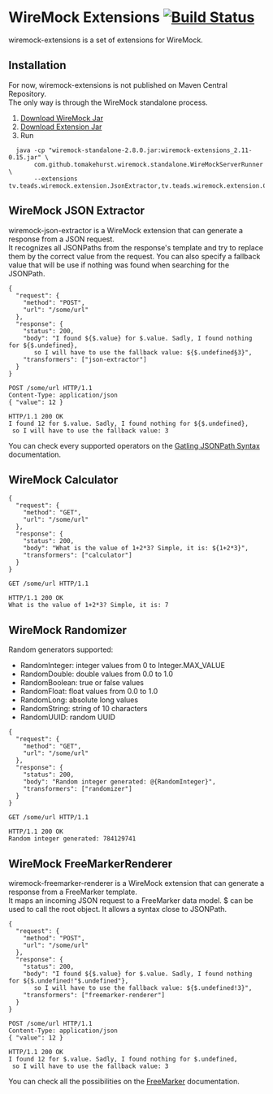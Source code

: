 # WireMock Extensions [![Build Status](https://travis-ci.org/teads/wiremock-extensions.svg?branch=master)](https://travis-ci.org/teads/wiremock-extensions)

wiremock-extensions is a set of extensions for WireMock.

## Installation

For now, wiremock-extensions is not published on Maven Central Repository.  
The only way is through the WireMock standalone process.

1. [Download WireMock Jar](https://repo1.maven.org/maven2/com/github/tomakehurst/wiremock-standalone/2.8.0/wiremock-standalone-2.8.0.jar)
2. [Download Extension Jar](https://github.com/teads/wiremock-extensions/releases/download/v0.15/wiremock-extensions_2.11-0.15.jar)
3. Run  
```
  java -cp "wiremock-standalone-2.8.0.jar:wiremock-extensions_2.11-0.15.jar" \
       com.github.tomakehurst.wiremock.standalone.WireMockServerRunner \
       --extensions tv.teads.wiremock.extension.JsonExtractor,tv.teads.wiremock.extension.Calculator,tv.teads.wiremock.extension.FreeMarkerRenderer,tv.teads.wiremock.extension.Randomizer
```

## WireMock JSON Extractor

wiremock-json-extractor is a WireMock extension that can generate a response from a JSON request.  
It recognizes all JSONPaths from the response's template and try to replace them by the correct value
from the request. You can also specify a fallback value that will be use if nothing was found when searching
for the JSONPath.

```
{
  "request": {
    "method": "POST",
    "url": "/some/url"
  },
  "response": {
    "status": 200,
    "body": "I found ${$.value} for $.value. Sadly, I found nothing for ${$.undefined},
       so I will have to use the fallback value: ${$.undefined§3}",
    "transformers": ["json-extractor"]
  }
}
```

```
POST /some/url HTTP/1.1
Content-Type: application/json
{ "value": 12 }
```

```
HTTP/1.1 200 OK
I found 12 for $.value. Sadly, I found nothing for ${$.undefined},
 so I will have to use the fallback value: 3
```

You can check every supported operators on the [Gatling JSONPath Syntax](https://github.com/gatling/jsonpath#syntax) documentation.  

## WireMock Calculator

```
{
  "request": {
    "method": "GET",
    "url": "/some/url"
  },
  "response": {
    "status": 200,
    "body": "What is the value of 1+2*3? Simple, it is: ${1+2*3}",
    "transformers": ["calculator"]
  }
}
```

```
GET /some/url HTTP/1.1
```

```
HTTP/1.1 200 OK
What is the value of 1+2*3? Simple, it is: 7
```

## WireMock Randomizer
Random generators supported:
 * RandomInteger: integer values from 0 to Integer.MAX_VALUE
 * RandomDouble: double values from 0.0 to 1.0
 * RandomBoolean: true or false values
 * RandomFloat: float values from 0.0 to 1.0
 * RandomLong: absolute long values
 * RandomString: string of 10 characters
 * RandomUUID: random UUID
 
```
{
  "request": {
    "method": "GET",
    "url": "/some/url"
  },
  "response": {
    "status": 200,
    "body": "Random integer generated: @{RandomInteger}",
    "transformers": ["randomizer"]
  }
}
```

```
GET /some/url HTTP/1.1
```

```
HTTP/1.1 200 OK
Random integer generated: 784129741
```


## WireMock FreeMarkerRenderer

wiremock-freemarker-renderer is a WireMock extension that can generate a response from a FreeMarker template.  
It maps an incoming JSON request to a FreeMarker data model. $ can be used to call the root object. It allows
a syntax close to JSONPath.

```
{
  "request": {
    "method": "POST",
    "url": "/some/url"
  },
  "response": {
    "status": 200,
    "body": "I found ${$.value} for $.value. Sadly, I found nothing for ${$.undefined!"$.undefined"}, 
       so I will have to use the fallback value: ${$.undefined!3}",
    "transformers": ["freemarker-renderer"]
  }
}
```

```
POST /some/url HTTP/1.1
Content-Type: application/json
{ "value": 12 }
```

```
HTTP/1.1 200 OK
I found 12 for $.value. Sadly, I found nothing for $.undefined, 
 so I will have to use the fallback value: 3
```

You can check all the possibilities on the [FreeMarker](http://freemarker.org/docs/dgui.html) documentation.